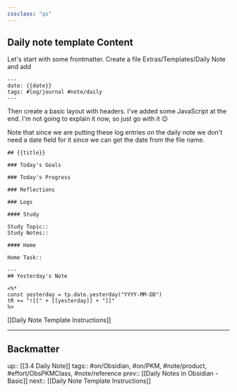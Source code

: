 ```yaml
---
cssclass: "qs"
---
```

## Daily note template Content

Let's start with some frontmatter. Create a file Extras/Templates/Daily Note and add

```
---
date: {{date}}
tags: #log/journal #note/daily 
---
```

Then create a basic layout with headers. I've added some JavaScript at the end. I'm not going to explain it now, so just go with it 😉

Note that since we are putting these log entries on the daily note we don't need a date field for it since we can get the date from the file name.

```
## {{title}}

### Today's Goals

### Today's Progress

### Reflections

### Logs

#### Study

Study Topic:: 
Study Notes:: 

#### Home

Home Task::

---
## Yesterday's Note

<%*
const yesterday = tp.date.yesterday("YYYY-MM-DD")
tR += "![[" + [[yesterday]] + "]]"
%>

```

[[Daily Note Template Instructions]]


---

## Backmatter

up:: [[3.4 Daily Note]]
tags:: #on/Obsidian, #on/PKM, #note/product, #effort/ObsPKMClass, #note/reference
prev:: [[Daily Notes in Obsidian - Basic]]
next:: [[Daily Note Template Instructions]]
